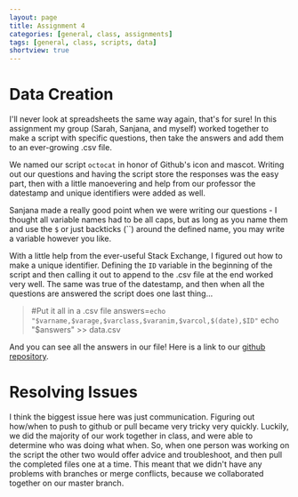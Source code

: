 ```yaml
---
layout: page
title: Assignment 4
categories: [general, class, assignments]
tags: [general, class, scripts, data]
shortview: true
---
```


# Data Creation

I'll never look at spreadsheets the same way again, that's for sure! In this assignment my group (Sarah, Sanjana, and myself) worked together to
make a script with specific questions, then take the answers and add them to an ever-growing .csv file.

We named our script `octocat` in honor of Github's icon and mascot. Writing out our questions and having the script store the responses was the easy
part, then with a little manoevering and help from our professor the datestamp and unique identifiers were added as well. 

Sanjana made a really good point when we were writing our questions - I thought all variable names had to be all caps, but as long as you name 
them and use the `$` or just backticks (``) around the defined name, you may write a variable however you like.

With a little help from the ever-useful Stack Exchange, I figured out how to make a unique identifier. 
Defining the `ID` variable in the beginning of the script and then calling it out to append to the .csv file at the end worked very well. 
The same was true of the datestamp, and then when all the questions are answered the script does one last thing...

> #Put it all in a .csv file
> answers=`echo "$varname,$varage,$varclass,$varanim,$varcol,$(date),$ID"`
> echo "$answers" >> data.csv

And you can see all the answers in our file! Here is a link to our [github repository](https://github.com/sarecht/octocat). 

# Resolving Issues

I think the biggest issue here was just communication. Figuring out how/when to push to github or pull became very tricky very quickly.
Luckily, we did the majority of our work together in class, and were able to determine who was doing what when. So, when one person
was working on the script the other two would offer advice and troubleshoot, and then pull the completed files one at a time. This meant
that we didn't have any problems with branches or merge conflicts, because we collaborated together on our master branch. 